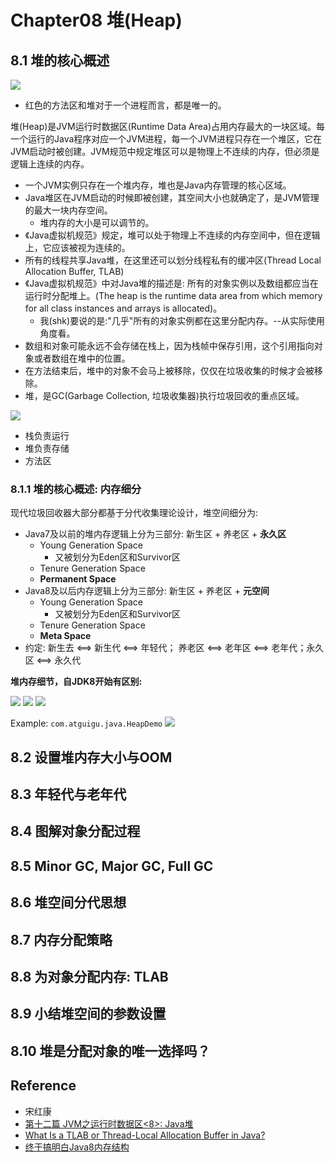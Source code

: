 # Chapter08 堆(Heap)

## 8.1 堆的核心概述
<img src="JVM.Images.I/第02章_JVM架构-简图.jpg">

* 红色的方法区和堆对于一个进程而言，都是唯一的。

堆(Heap)是JVM运行时数据区(Runtime Data Area)占用内存最大的一块区域。每一个运行的Java程序对应一个JVM进程，每一个JVM进程只存在一个堆区，它在JVM启动时被创建。JVM规范中规定堆区可以是物理上不连续的内存，但必须是逻辑上连续的内存。
* 一个JVM实例只存在一个堆内存，堆也是Java内存管理的核心区域。
* Java堆区在JVM启动的时候即被创建，其空间大小也就确定了，是JVM管理的最大一块内存空间。
  * 堆内存的大小是可以调节的。
* 《Java虚拟机规范》规定，堆可以处于物理上不连续的内存空间中，但在逻辑上，它应该被视为连续的。
* 所有的线程共享Java堆，在这里还可以划分线程私有的缓冲区(Thread Local Allocation Buffer, TLAB)
* 《Java虚拟机规范》中对Java堆的描述是: 所有的对象实例以及数组都应当在运行时分配堆上。(The heap is the runtime data area from which memory for all class instances and arrays is allocated)。
  * 我(shk)要说的是:"几乎"所有的对象实例都在这里分配内存。--从实际使用角度看。
* 数组和对象可能永远不会存储在栈上，因为栈帧中保存引用，这个引用指向对象或者数组在堆中的位置。
* 在方法结束后，堆中的对象不会马上被移除，仅仅在垃圾收集的时候才会被移除。
* 堆，是GC(Garbage Collection, 垃圾收集器)执行垃圾回收的重点区域。

<img src="JVM.Images.I/第08章_Runtime.Data.Area_堆_栈_方法区.png">

* 栈负责运行
* 堆负责存储
* 方法区

### 8.1.1 堆的核心概述: 内存细分
现代垃圾回收器大部分都基于分代收集理论设计，堆空间细分为:
* Java7及以前的堆内存逻辑上分为三部分: 新生区 + 养老区 + **永久区**
  * Young Generation Space
    * 又被划分为Eden区和Survivor区
  * Tenure Generation Space
  * **Permanent Space**
* Java8及以后内存逻辑上分为三部分: 新生区 + 养老区 + **元空间**
  * Young Generation Space
    * 又被划分为Eden区和Survivor区
  * Tenure Generation Space
  * **Meta Space**
* 约定: 新生去 <==> 新生代 <==> 年轻代； 养老区 <==> 老年区 <==> 老年代；永久区 <==> 永久代

**堆内存细节，自JDK8开始有区别:**

<img src="JVM.Images.I/第08章_堆空间-java7.jpg">
<img src="JVM.Images.I/第08章_堆空间-java8.jpg">

<img src="JVM.Images.I/第08章_堆和方法区图.jpg">

Example: `com.atguigu.java.HeapDemo`
<img src="JVM.Images.I/第08章_VisualGC_新生代_老年代.png">

## 8.2 设置堆内存大小与OOM

## 8.3 年轻代与老年代

## 8.4 图解对象分配过程

## 8.5 Minor GC, Major GC, Full GC

## 8.6 堆空间分代思想

## 8.7 内存分配策略
## 8.8 为对象分配内存: TLAB
## 8.9 小结堆空间的参数设置
## 8.10 堆是分配对象的唯一选择吗？


## Reference
* 宋红康
* [第十二篇 JVM之运行时数据区<8>: Java堆](https://www.cnblogs.com/zhexuejun/p/15705428.html)
* [What Is a TLAB or Thread-Local Allocation Buffer in Java?](https://www.baeldung.com/java-jvm-tlab)
* [终于搞明白Java8内存结构](https://cloud.tencent.com/developer/article/1869201)